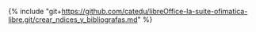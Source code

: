 {% include "git+https://github.com/catedu/libreOffice-la-suite-ofimatica-libre.git/crear_ndices_y_bibliografas.md" %}